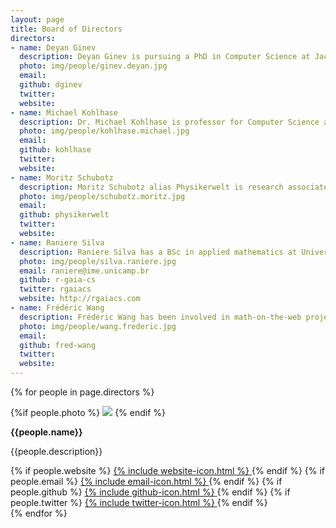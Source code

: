 ```yaml
---
layout: page
title: Board of Directors
directors:
- name: Deyan Ginev
  description: Deyan Ginev is pursuing a PhD in Computer Science at Jacobs University Bremen, with a focus on semantic enrichment of TeX formulas into Content MathML. He is also a core developer for LaTeXML, Authorea and PlanetMath.
  photo: img/people/ginev.deyan.jpg
  email:
  github: dginev
  twitter:
  website:
- name: Michael Kohlhase
  description: Dr. Michael Kohlhase is professor for Computer Science at Jacobs University Bremen. His research interests range from automated reasoning to eLearning via natural language semantics and the Semantic Web.
  photo: img/people/kohlhase.michael.jpg
  email:
  github: kohlhase
  twitter:
  website:
- name: Moritz Schubotz
  description: Moritz Schubotz alias Physikerwelt is research associate at Technische Universität Berlin. His research vision is to find instantiations of mathematical concepts independent of the concrete representation in huge corpora of human readable documents.
  photo: img/people/schubotz.moritz.jpg
  email:
  github: physikerwelt
  twitter:
  website:
- name: Raniere Silva
  description: Raniere Silva has a BSc in applied mathematics at University of Campinas and involved with MathML as a enthusiastic. He is also a core developer for Software Carpentry.
  photo: img/people/silva.raniere.jpg
  email: raniere@ime.unicamp.br
  github: r-gaia-cs
  twitter: rgaiacs
  website: http://rgaiacs.com
- name: Frédéric Wang
  description: Frédéric Wang has been involved in math-on-the-web projects for several years, including MathML implementations of web rendering engines. He holds a master degree in pure mathematics and an engineer's degree in computer science.
  photo: img/people/wang.frederic.jpg
  email:
  github: fred-wang
  twitter:
  website:
---
```


{% for people in page.directors %}
<div class="people">
<div class="people-photo">
{%if people.photo %}
<img src="{{people.photo}}">
{% endif %}
</div>
<div class="people-info">
<p><strong>{{people.name}}</strong></p>
<p>{{people.description}}</p>
{% if people.website %}
<a href="{{people.website}}">
<span class="icon">{% include website-icon.html %}</span>
</a>
{% endif %}
{% if people.email %}
<a href="{{people.email}}">
<span class="icon">{% include email-icon.html %}</span>
</a>
{% endif %}
{% if people.github %}
<a href="http://github.com/{{people.github}}">
<span class="icon">{% include github-icon.html %}</span>
</a>
{% endif %}
{% if people.twitter %}
<a href="http://twitter.com/{{people.twitter}}">
<span class="icon">{% include twitter-icon.html %}</span>
</a>
{% endif %}
</div>
</div>
{% endfor %}
